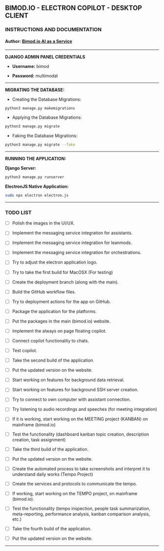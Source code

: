 
## BIMOD.IO - ELECTRON COPILOT - DESKTOP CLIENT
### INSTRUCTIONS AND DOCUMENTATION
#### **Author**: [Bimod.io AI as a Service](https://www.bimod.io)

---

**DJANGO ADMIN PANEL CREDENTIALS**

- **Username:** bimod

- **Password:** multimodal

---

**MIGRATING THE DATABASE:**

- Creating the Database Migrations:

```bash
python3 manage.py makemigrations
```

- Applying the Database Migrations:

```bash
python3 manage.py migrate
```

- Faking the Database Migrations:

```bash
python3 manage.py migrate --fake
```

---

**RUNNING THE APPLICATION:**

**Django Server:**

```bash
python3 manage.py runserver
```

**ElectronJS Native Application:**

```bash
sudo npx electron electron.js
```

---

### TODO LIST

- [ ] Polish the images in the UI/UX.
- [ ] Implement the messaging service integration for assistants.
- [ ] Implement the messaging service integration for leanmods.
- [ ] Implement the messaging service integration for orchestrations.
- [ ] Try to adjust the electron application logo.
- [ ] Try to take the first build for MacOSX (For testing)
- [ ] Create the deployment branch (along with the main).
- [ ] Build the GitHub workflow files.
- [ ] Try to deployment actions for the app on GitHub.
- [ ] Package the application for the platforms.
- [ ] Put the packages in the main (bimod.io) website.
- [ ] Implement the always on page floating copilot.
- [ ] Connect copilot functionality to chats.
- [ ] Test copilot.
- [ ] Take the second build of the application.
- [ ] Put the updated version on the website.
- [ ] Start working on features for background data retrieval.
- [ ] Start working on features for background SSH server creation.
- [ ] Try to connect to own computer with assistant connection.
- [ ] Try listening to audio recordings and speeches (for meeting integration)
- [ ] If it is working, start working on the MEETING project (KANBAN) on mainframe (bimod.io)
- [ ] Test the functionality (dashboard kanban topic creation, description creation, task assignment)
- [ ] Take the third build of the application.
- [ ] Put the updated version on the website.
- [ ] Create the automated process to take screenshots and interpret it to understand daily works (Tempo Project)
- [ ] Create the services and protocols to communicate the tempo.
- [ ] If working, start working on the TEMPO project, on mainframe (bimod.io).
- [ ] Test the functionality (tempo inspection, people task summarization, meta-reporting, performance analysis,
kanban comparison analysis, etc.)
- [ ] Take the fourth build of the application.
- [ ] Put the updated version on the website.


---
